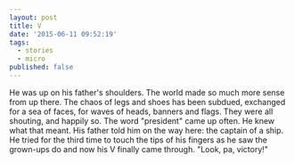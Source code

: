 ```yaml
---
layout: post
title: V
date: '2015-06-11 09:52:19'
tags:
  - stories
  - micro
published: false
---
```


He was up on his father's shoulders. The world made so much more sense from up there. The chaos of legs and shoes has been subdued, exchanged for a sea of faces, for waves of heads, banners and flags. They were all shouting, and happily so. The word "president" came up often. He knew what that meant. His father told him on the way here: the captain of a ship. 
He tried for the third time to touch the tips of his fingers as he saw the grown-ups do and now his V finally came through. "Look, pa, victory!"
